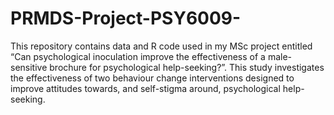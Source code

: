# PRMDS-Project-PSY6009-

This repository contains data and R code used in my MSc project entitled “Can psychological inoculation improve the effectiveness of a male-sensitive brochure for psychological help-seeking?”. This study investigates the effectiveness of two behaviour change interventions designed to improve attitudes towards, and self-stigma around, psychological help-seeking.
